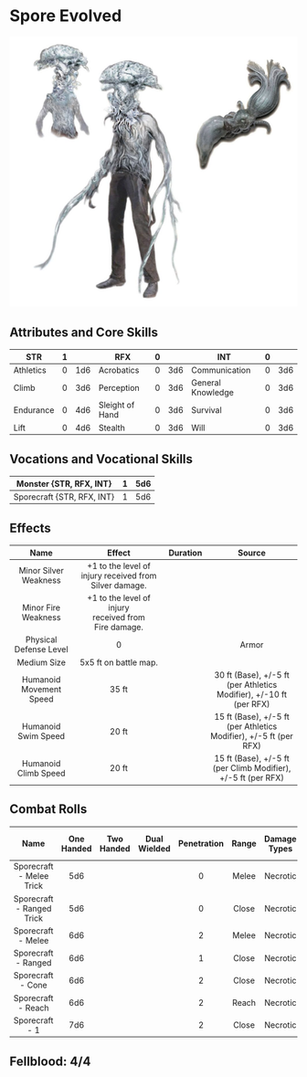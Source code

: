 # Spore Evolved

![NotMyImage](SporeEvolved.png)

## Attributes and Core Skills

| STR       |   1   |       | RFX             |   0   |       | INT               |   0   |       |
| --------- | :---: | :---: | --------------- | :---: | :---: | ----------------- | :---: | :---: |
| Athletics |   0   |  1d6  | Acrobatics      |   0   |  3d6  | Communication     |   0   |  3d6  |
| Climb     |   0   |  3d6  | Perception      |   0   |  3d6  | General Knowledge |   0   |  3d6  |
| Endurance |   0   |  4d6  | Sleight of Hand |   0   |  3d6  | Survival          |   0   |  3d6  |
| Lift      |   0   |  4d6  | Stealth         |   0   |  3d6  | Will         |   0   |  3d6  |

## Vocations and Vocational Skills

| Monster {STR, RFX, INT}    |   1   |  5d6  |
| ---------------- | :---: | :---: |
| Sporecraft {STR, RFX, INT} |   1   |  5d6  |

## Effects

|          Name           |                            Effect                             | Duration |                          Source                          |
| :---------------------: | :-----------------------------------------------------------: | :------: | :------------------------------------------------------: |
|  Minor Silver Weakness  | +1 to the level of injury received from Silver damage. |          |                                                          |
|   Minor Fire Weakness   |  +1 to the level of injury<br />received from Fire damage.  |          |                                                          |
| Physical Defense Level  |                               0                               |          |                          Armor                           |
|       Medium Size       |                     5x5 ft on battle map.                     |          |                                                          |
| Humanoid Movement Speed |                             35 ft                             |          |  30 ft (Base), +/-5 ft (per Athletics Modifier), +/-10 ft (per RFX)   |
|   Humanoid Swim Speed   |                             20 ft                             |          | 15 ft (Base), +/-5 ft (per Athletics Modifier), +/-5 ft (per RFX) |
|  Humanoid Climb Speed   |                             20 ft                             |          |   15 ft (Base), +/-5 ft (per Climb Modifier), +/-5 ft (per RFX)   |

## Combat Rolls

|           Name            | One<br />Handed | Two<br />Handed | Dual<br />Wielded | Penetration | Range | Damage<br />Types | Engageable<br />Opponents | Area Of<br />Effect | Resource<br />Class |
| :-----------------------: | :-------------: | :-------------: | :---------------: | :---------: | :---: | :---------------: | :-----------------------: | :-----------------: | :-----------------: |
| Sporecraft - Melee Trick  |       5d6       |                 |                   |      0      | Melee |     Necrotic      |           Rapid           |                     |        None         |
| Sporecraft - Ranged Trick |       5d6       |                 |                   |      0      | Close |     Necrotic      |         Standard          |                     |        None         |
|    Sporecraft - Melee     |       6d6       |                 |                   |      2      | Melee |     Necrotic      |           Rapid           |                     |      1 (Fellblood)      |
|    Sporecraft - Ranged    |       6d6       |                 |                   |      1      | Close |     Necrotic      |         Standard          |                     |      1 (Fellblood)      |
|     Sporecraft - Cone     |       6d6       |                 |                   |      2      | Close |     Necrotic      |          1          |        Cone         |      1 (Fellblood)      |
|    Sporecraft - Reach     |       6d6       |                 |                   |      2      | Reach |     Necrotic      |           Rapid           |                     |      1 (Fellblood)      |
|   Sporecraft - 1    |       7d6       |                 |                   |      2      | Close |     Necrotic      |          1          |                     |      1 (Fellblood)      |

## Fellblood: 4/4
